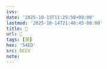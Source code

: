 ```yaml
---
ivs:
date: '2025-10-13T11:25:58+08:00'
lastmod: '2025-10-14T21:46:45-08:00'
title: 󰋹
url: 󰋹
tags: [哭]
hex: '54ED'
src: DCCV
note:
---
```

